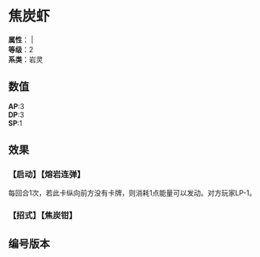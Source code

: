 <script setup>
let list = [
    { number: "SP02-009", url: "/packs/SP02" }
]
</script>

# 焦炭虾

**属性**：<CardAttribute text="火"/> | <CardAttribute text="土"/><br>
**等级**：2<br>
**系类**：岩灵

## 数值

**AP**:3<br>
**DP**:3<br>
**SP**:1

## 效果

### 【启动】【熔岩连弹】

每回合1次，若此卡纵向前方没有卡牌，则消耗1点能量可以发动。对方玩家LP-1。

### 【招式】【焦炭钳】

## 编号版本

<CardNumberBox :list="list"/>